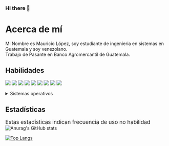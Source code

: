 ### Hi there 👋

<!--
**ImMaur0103/ImMaur0103** is a ✨ _special_ ✨ repository because its `README.md` (this file) appears on your GitHub profile.

Here are some ideas to get you started:

- 🔭 I’m currently working on ...
- 🌱 I’m currently learning ...
- 👯 I’m looking to collaborate on ...
- 🤔 I’m looking for help with ...
- 💬 Ask me about ...
- 📫 How to reach me: ...
- 😄 Pronouns: ...
- ⚡ Fun fact: ...
-->
# Acerca de mí
Mi Nombre es Mauricio López, soy estudiante de ingenieria en sistemas en Guatemala y soy venezolano.<br/>
Trabajo de Pasante en Banco Agromercantil de Guatemala.<br/>
## Habilidades
<img src="https://img.shields.io/badge/-C%23-blueviolet" /> <img src="https://img.shields.io/badge/-C%2B%2B-FF1A6D" /> <img src="https://img.shields.io/badge/-C-00EFFA" /> <img src="https://img.shields.io/badge/-Python-D1F700" /> <img src="https://img.shields.io/badge/-Unity-brightgreen" /> <img src="https://img.shields.io/badge/-CONSTRUCT%203-%2308DCD6" /> <img src="https://img.shields.io/badge/-HTML-8000BC" /> <img src="https://img.shields.io/badge/-CSS-A913C8" /> <img src="https://img.shields.io/badge/-Power%20Automate-%230013FF%20" />


<details>
    <summary>Sistemas operativos</summary>
    <ul>
      <li>Windows</li>
      <li>Ubuntu</li>
      <li>Rasberry PI OS</Li>
    </ul>
</details>

## Estadísticas
<BIG> Estas estadísticas indican frecuencia de uso no habilidad </BIG>
<br>
![Anurag's GitHub stats](https://github-readme-stats.vercel.app/api?username=ImMaur0103&bg_color=30,56CCF2,904e95&title_color=fff&text_color=fff)

[![Top Langs](https://github-readme-stats.vercel.app/api/top-langs/?username=ImMaur0103&bg_color=30,56CCF2,904e95&title_color=fff&text_color=fff&langs_count=8)](https://github.com/anuraghazra/github-readme-stats)
